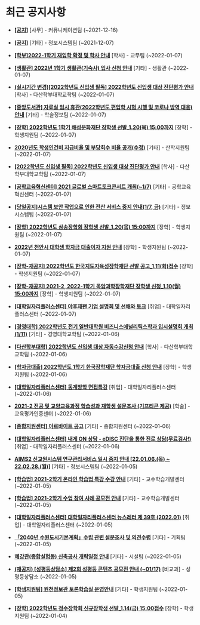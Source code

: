 # 최근 공지사항

* **[[공지]](http://ajou.ac.kr/kr/ajou/notice.do?mode=view&amp;articleNo=147976&amp;article.offset=0&amp;articleLimit=30)**
 [사무] - 커뮤니케이션팀 (~2021-12-16)

* **[[공지]](http://ajou.ac.kr/kr/ajou/notice.do?mode=view&amp;articleNo=141548&amp;article.offset=0&amp;articleLimit=30)**
 [기타] - 정보시스템팀 (~2021-12-07)

* **[[학부]2022-1학기 재입학 확정 및 학사 안내](http://ajou.ac.kr/kr/ajou/notice.do?mode=view&amp;articleNo=179412&amp;article.offset=0&amp;articleLimit=30)**
 [학사] - 교무팀 (~2022-01-07)

* **[[생활관] 2022년 1학기 생활관(기숙사) 입사 신청 안내](http://ajou.ac.kr/kr/ajou/notice.do?mode=view&amp;articleNo=179408&amp;article.offset=0&amp;articleLimit=30)**
 [기타] - 생활관 (~2022-01-07)

* **[(실시기간 변경)[2022학년도 신입생 필독] 2022학년도 신입생 대상 진단평가 안내](http://ajou.ac.kr/kr/ajou/notice.do?mode=view&amp;articleNo=179406&amp;article.offset=0&amp;articleLimit=30)**
 [학사] - 다산학부대학교학팀 (~2022-01-07)

* **[[중앙도서관] 자료실 임시 휴관(2022학년도 편입학 시험 시행 및 코로나 방역 대응) 안내](http://ajou.ac.kr/kr/ajou/notice.do?mode=view&amp;articleNo=179403&amp;article.offset=0&amp;articleLimit=30)**
 [기타] - 학술정보팀 (~2022-01-07)

* **[[장학] 2022학년도 1학기 해성문화재단 장학생 선발_1.20(목) 15:00까지](http://ajou.ac.kr/kr/ajou/notice.do?mode=view&amp;articleNo=179402&amp;article.offset=0&amp;articleLimit=30)**
 [장학] - 학생지원팀 (~2022-01-07)

* **[2020년도 학생인건비 지급비율 및 부당회수 비율 공개(수정)](http://ajou.ac.kr/kr/ajou/notice.do?mode=view&amp;articleNo=179395&amp;article.offset=0&amp;articleLimit=30)**
 [기타] - 산학지원팀 (~2022-01-07)

* **[[2022학년도 신입생 필독] 2022학년도 신입생 대상 진단평가 안내](http://ajou.ac.kr/kr/ajou/notice.do?mode=view&amp;articleNo=179394&amp;article.offset=0&amp;articleLimit=30)**
 [학사] - 다산학부대학교학팀 (~2022-01-07)

* **[[공학교육혁신센터] 2021 글로벌 스마트토크콘서트 개최(~1/7)](http://ajou.ac.kr/kr/ajou/notice.do?mode=view&amp;articleNo=179390&amp;article.offset=0&amp;articleLimit=30)**
 [기타] - 공학교육혁신센터 (~2022-01-07)

* **[[당일공지]시스템 보안 작업으로 인한 전산 서비스 중지 안내(1/7, 금)](http://ajou.ac.kr/kr/ajou/notice.do?mode=view&amp;articleNo=179387&amp;article.offset=0&amp;articleLimit=30)**
 [기타] - 정보시스템팀 (~2022-01-07)

* **[[장학] 2022학년도 삼송장학회 장학생 선발_1.20(목) 15:00까지](http://ajou.ac.kr/kr/ajou/notice.do?mode=view&amp;articleNo=179381&amp;article.offset=0&amp;articleLimit=30)**
 [장학] - 학생지원팀 (~2022-01-07)

* **[2022년 천안시 대학생 학자금 대출이자 지원 안내](http://ajou.ac.kr/kr/ajou/notice.do?mode=view&amp;articleNo=179378&amp;article.offset=0&amp;articleLimit=30)**
 [장학] - 학생지원팀 (~2022-01-07)

* **[[장학-재공지] 2022학년도 한국지도자육성장학재단 선발 공고_1.11(화)접수](http://ajou.ac.kr/kr/ajou/notice.do?mode=view&amp;articleNo=179377&amp;article.offset=0&amp;articleLimit=30)**
 [장학] - 학생지원팀 (~2022-01-07)

* **[[장학-재공지] 2021-2, 2022-1학기 목암과학장학재단 장학생 신청_1.10(월) 15:00까지](http://ajou.ac.kr/kr/ajou/notice.do?mode=view&amp;articleNo=179376&amp;article.offset=0&amp;articleLimit=30)**
 [장학] - 학생지원팀 (~2022-01-07)

* **[[대학일자리플러스센터] 야후재팬 기업 설명회 및 선배와 토크](http://ajou.ac.kr/kr/ajou/notice.do?mode=view&amp;articleNo=179371&amp;article.offset=0&amp;articleLimit=30)**
 [취업] - 대학일자리플러스센터 (~2022-01-07)

* **[[경영대학] 2022학년도 전기 일반대학원 비즈니스애널리틱스학과 입시설명회 개최 (1/11)](http://ajou.ac.kr/kr/ajou/notice.do?mode=view&amp;articleNo=179366&amp;article.offset=0&amp;articleLimit=30)**
 [기타] - 경영대학교학팀 (~2022-01-06)

* **[[다산학부대학] 2022학년도 신입생 대상 자동수강신청 안내](http://ajou.ac.kr/kr/ajou/notice.do?mode=view&amp;articleNo=179359&amp;article.offset=0&amp;articleLimit=30)**
 [학사] - 다산학부대학교학팀 (~2022-01-06)

* **[[학자금대출] 2022학년도 1학기 한국장학재단 학자금대출 신청 안내](http://ajou.ac.kr/kr/ajou/notice.do?mode=view&amp;articleNo=179358&amp;article.offset=0&amp;articleLimit=30)**
 [장학] - 학생지원팀 (~2022-01-06)

* **[[대학일자리플러스센터] 동계방학 면접특강](http://ajou.ac.kr/kr/ajou/notice.do?mode=view&amp;articleNo=179355&amp;article.offset=0&amp;articleLimit=30)**
 [취업] - 대학일자리플러스센터 (~2022-01-06)

* **[2021-2 전공 및 교양교육과정 학습성과 재학생 설문조사 (기프티콘 제공)](http://ajou.ac.kr/kr/ajou/notice.do?mode=view&amp;articleNo=179354&amp;article.offset=0&amp;articleLimit=30)**
 [학술] - 교육평가인증센터 (~2022-01-06)

* **[[종합지원센터] 아르바이트 공고](http://ajou.ac.kr/kr/ajou/notice.do?mode=view&amp;articleNo=179353&amp;article.offset=0&amp;articleLimit=30)**
 [기타] - 종합지원센터 (~2022-01-06)

* **[[대학일자리플러스센터] 내게 ON 상담 - eDISC 진단을 통한 진로 상담(무료검사!)](http://ajou.ac.kr/kr/ajou/notice.do?mode=view&amp;articleNo=179345&amp;article.offset=0&amp;articleLimit=30)**
 [취업] - 대학일자리플러스센터 (~2022-01-06)

* **[AIMS2 신교원시스템 연구관리서비스 일시 중지 안내 [22.01.06.(목) ~ 22.02.28.(월)]](http://ajou.ac.kr/kr/ajou/notice.do?mode=view&amp;articleNo=179337&amp;article.offset=0&amp;articleLimit=30)**
 [기타] - 정보시스템팀 (~2022-01-05)

* **[[학습법] 2021-2학기 온라인 학습법 특강 수강 안내](http://ajou.ac.kr/kr/ajou/notice.do?mode=view&amp;articleNo=179331&amp;article.offset=0&amp;articleLimit=30)**
 [기타] - 교수학습개발센터 (~2022-01-05)

* **[[학습법] 2021-2학기 수업 참여 사례 공모전 안내](http://ajou.ac.kr/kr/ajou/notice.do?mode=view&amp;articleNo=179330&amp;article.offset=0&amp;articleLimit=30)**
 [기타] - 교수학습개발센터 (~2022-01-05)

* **[[대학일자리플러스센터] 대학일자리플러스센터 뉴스레터 제 39호 (2022.01)](http://ajou.ac.kr/kr/ajou/notice.do?mode=view&amp;articleNo=179325&amp;article.offset=0&amp;articleLimit=30)**
 [취업] - 대학일자리플러스센터 (~2022-01-05)

* **[「2040년 수원도시기본계획」수립 관련 설문조사 및 의견수렴](http://ajou.ac.kr/kr/ajou/notice.do?mode=view&amp;articleNo=179323&amp;article.offset=0&amp;articleLimit=30)**
 [기타] - 기획팀 (~2022-01-05)

* **[혜강관(종합실험동) 신축공사 개략일정 안내](http://ajou.ac.kr/kr/ajou/notice.do?mode=view&amp;articleNo=179319&amp;article.offset=0&amp;articleLimit=30)**
 [기타] - 시설팀 (~2022-01-05)

* **[(재공지) [성평등상담소] 제2회 성평등 콘텐츠 공모전 안내 (~01/17)](http://ajou.ac.kr/kr/ajou/notice.do?mode=view&amp;articleNo=179317&amp;article.offset=0&amp;articleLimit=30)**
 [비교과] - 성평등상담소 (~2022-01-05)

* **[[학생지원팀] 원천정보관 토론학습실 운영안내](http://ajou.ac.kr/kr/ajou/notice.do?mode=view&amp;articleNo=179316&amp;article.offset=0&amp;articleLimit=30)**
 [기타] - 학생지원팀 (~2022-01-05)

* **[[장학] 2022학년도 정수장학회 신규장학생 선발_1.14(금) 15:00접수](http://ajou.ac.kr/kr/ajou/notice.do?mode=view&amp;articleNo=179310&amp;article.offset=0&amp;articleLimit=30)**
 [장학] - 학생지원팀 (~2022-01-04)
